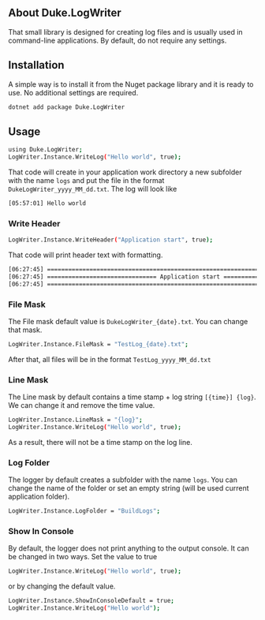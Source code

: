 ## About Duke.LogWriter 
That small library is designed for creating log files and is usually used in command-line applications. By default, do not require any settings.

## Installation
A simple way is to install it from the Nuget package library and it is ready to use. No additional settings are required.
```sh
dotnet add package Duke.LogWriter
```

## Usage
   ```sh
   using Duke.LogWriter;
   LogWriter.Instance.WriteLog("Hello world", true);
   ```
That code will create in your application work directory a new subfolder with the name `logs` and put the file in the format `DukeLogWriter_yyyy_MM_dd.txt`. The log will look like 
```sh
[05:57:01] Hello world
```

### Write Header
```sh
LogWriter.Instance.WriteHeader("Application start", true);
```
That code will print header text with formatting.
```sh
[06:27:45] ================================================================================
[06:27:45] =============================== Application start ==============================
[06:27:45] ================================================================================
```

### File Mask
The File mask default value is `DukeLogWriter_{date}.txt`. You can change that mask.
```sh
LogWriter.Instance.FileMask = "TestLog_{date}.txt";
```
After that, all files will be in the format `TestLog_yyyy_MM_dd.txt`

### Line Mask
The Line mask by default contains a time stamp + log string `[{time}] {log}`. We can change it and remove the time value.

   ```sh
   LogWriter.Instance.LineMask = "{log}";
   LogWriter.Instance.WriteLog("Hello world", true);
   ```
As a result, there will not be a time stamp on the log line.

### Log Folder
The logger by default creates a subfolder with the name `logs`. You can change the name of the folder or set an empty string (will be used current application folder).
   ```sh
   LogWriter.Instance.LogFolder = "BuildLogs";
   ```

### Show In Console
By default, the logger does not print anything to the output console. It can be changed in two ways. Set the value to true
   ```sh
   LogWriter.Instance.WriteLog("Hello world", true);
   ```
or by changing the default value.
   ```sh
   LogWriter.Instance.ShowInConsoleDefault = true;
   LogWriter.Instance.WriteLog("Hello world");
   ```

